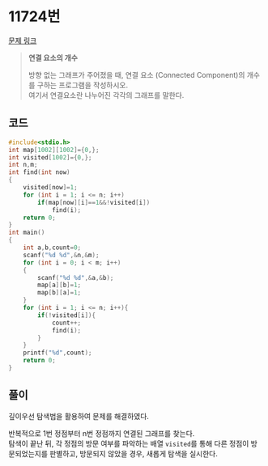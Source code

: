 # 11724번

[문제 링크](https://www.acmicpc.net/problem/11724)

> __연결 요소의 개수__
>
> 방향 없는 그래프가 주어졌을 때, 연결 요소 (Connected Component)의 개수를 구하는 프로그램을 작성하시오.  
> 여기서 연결요소란 나누어진 각각의 그래프를 말한다.  

## 코드

```c
#include<stdio.h>
int map[1002][1002]={0,};
int visited[1002]={0,};
int n,m;
int find(int now)
{
    visited[now]=1;
    for (int i = 1; i <= n; i++)
        if(map[now][i]==1&&!visited[i])
            find(i);
    return 0;
}
int main()
{
    int a,b,count=0;
    scanf("%d %d",&n,&m);
    for (int i = 0; i < m; i++)
    {
        scanf("%d %d",&a,&b);
        map[a][b]=1;
        map[b][a]=1;
    }
    for (int i = 1; i <= n; i++){
        if(!visited[i]){
            count++;
            find(i);
        }
    }
    printf("%d",count);
    return 0;
}
```

## 풀이

깊이우선 탐색법을 활용하여 문제를 해결하였다.

반복적으로 1번 정점부터 n번 정점까지 연결된 그래프를 찾는다.  
탐색이 끝난 뒤, 각 정점의 방문 여부를 파악하는 배열 `visited`를 통해 다른 정점이 방문되었는지를 판별하고, 방문되지 않았을 경우, 새롭게 탐색을 실시한다.
